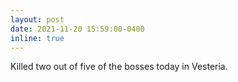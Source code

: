 ```yaml
---
layout: post
date: 2021-11-20 15:59:00-0400
inline: true
---
```


Killed two out of five of the bosses today in Vesteria.
